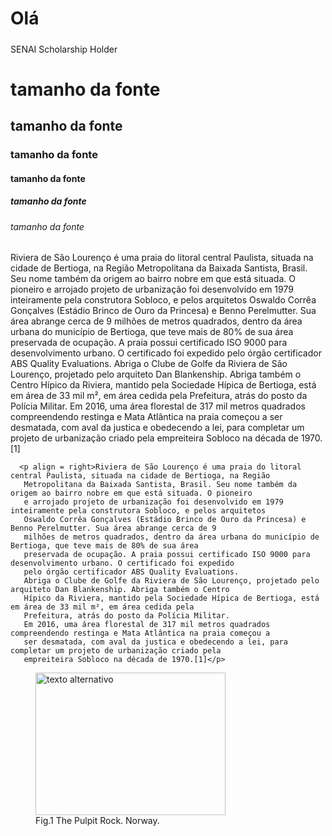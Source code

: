<h1>Olá</h1>
<h5></h5>SENAI Scholarship Holder</>

<h1>tamanho da fonte</h1>
<h2>tamanho da fonte</h2>
<h3>tamanho da fonte</h3>
<h4>tamanho da fonte</h4>
<h5>tamanho da fonte</h5> 
<h6>tamanho da fonte</h6>
 <p align = left>Riviera de São Lourenço é uma praia do litoral central Paulista, situada na cidade de Bertioga, na Região
       Metropolitana da Baixada Santista, Brasil. Seu nome também da origem ao bairro nobre em que está situada. O pioneiro
       e arrojado projeto de urbanização foi desenvolvido em 1979 inteiramente pela construtora Sobloco, e pelos arquitetos
       Oswaldo Corrêa Gonçalves (Estádio Brinco de Ouro da Princesa) e Benno Perelmutter. Sua área abrange cerca de 9
       milhões de metros quadrados, dentro da área urbana do município de Bertioga, que teve mais de 80% de sua área
       preservada de ocupação. A praia possui certificado ISO 9000 para desenvolvimento urbano. O certificado foi expedido
       pelo órgão certificador ABS Quality Evaluations.
       Abriga o Clube de Golfe da Riviera de São Lourenço, projetado pelo arquiteto Dan Blankenship. Abriga também o Centro
       Hípico da Riviera, mantido pela Sociedade Hípica de Bertioga, está em área de 33 mil m², em área cedida pela
       Prefeitura, atrás do posto da Polícia Militar.
       Em 2016, uma área florestal de 317 mil metros quadrados compreendendo restinga e Mata Atlântica na praia começou a
       ser desmatada, com aval da justica e obedecendo a lei, para completar um projeto de urbanização criado pela
       empreiteira Sobloco na década de 1970.[1]</p>

      <p align = right>Riviera de São Lourenço é uma praia do litoral central Paulista, situada na cidade de Bertioga, na Região
       Metropolitana da Baixada Santista, Brasil. Seu nome também da origem ao bairro nobre em que está situada. O pioneiro
       e arrojado projeto de urbanização foi desenvolvido em 1979 inteiramente pela construtora Sobloco, e pelos arquitetos
       Oswaldo Corrêa Gonçalves (Estádio Brinco de Ouro da Princesa) e Benno Perelmutter. Sua área abrange cerca de 9
       milhões de metros quadrados, dentro da área urbana do município de Bertioga, que teve mais de 80% de sua área
       preservada de ocupação. A praia possui certificado ISO 9000 para desenvolvimento urbano. O certificado foi expedido
       pelo órgão certificador ABS Quality Evaluations.
       Abriga o Clube de Golfe da Riviera de São Lourenço, projetado pelo arquiteto Dan Blankenship. Abriga também o Centro
       Hípico da Riviera, mantido pela Sociedade Hípica de Bertioga, está em área de 33 mil m², em área cedida pela
       Prefeitura, atrás do posto da Polícia Militar.
       Em 2016, uma área florestal de 317 mil metros quadrados compreendendo restinga e Mata Atlântica na praia começou a
       ser desmatada, com aval da justica e obedecendo a lei, para completar um projeto de urbanização criado pela
       empreiteira Sobloco na década de 1970.[1]</p>
       
<figure>
<img src="Riviera de São Lourenço.PNG" alt="texto alternativo" width="304" height="228"> <figcaption>Fig.1 The Pulpit Rock. Norway. </figcaption>
</figure>
